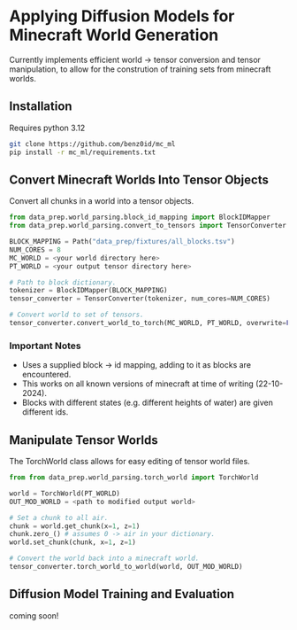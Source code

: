 # Applying Diffusion Models for Minecraft World Generation

Currently implements efficient world -> tensor conversion and tensor manipulation, to allow for the constrution of training sets from minecraft worlds.

## Installation 

Requires python 3.12

```bash
git clone https://github.com/benz0id/mc_ml
pip install -r mc_ml/requirements.txt
```

## Convert Minecraft Worlds Into Tensor Objects

Convert all chunks in a world into a tensor objects.

```python
from data_prep.world_parsing.block_id_mapping import BlockIDMapper
from data_prep.world_parsing.convert_to_tensors import TensorConverter

BLOCK_MAPPING = Path("data_prep/fixtures/all_blocks.tsv")
NUM_CORES = 8
MC_WORLD = <your world directory here>
PT_WORLD = <your output tensor directory here>

# Path to block dictionary.
tokenizer = BlockIDMapper(BLOCK_MAPPING)
tensor_converter = TensorConverter(tokenizer, num_cores=NUM_CORES)

# Convert world to set of tensors.
tensor_converter.convert_world_to_torch(MC_WORLD, PT_WORLD, overwrite=False, version='vectorized')
```

### Important Notes
- Uses a supplied block -> id mapping, adding to it as blocks are encountered.
- This works on all known versions of minecraft at time of writing (22-10-2024).
- Blocks with different states (e.g. different heights of water) are given different ids.

## Manipulate Tensor Worlds

The TorchWorld class allows for easy editing of tensor world files.

```python
from from data_prep.world_parsing.torch_world import TorchWorld

world = TorchWorld(PT_WORLD)
OUT_MOD_WORLD = <path to modified output world>

# Set a chunk to all air.
chunk = world.get_chunk(x=1, z=1)
chunk.zero_() # assumes 0 -> air in your dictionary.
world.set_chunk(chunk, x=1, z=1)

# Convert the world back into a minecraft world.
tensor_converter.torch_world_to_world(world, OUT_MOD_WORLD)
```

## Diffusion Model Training and Evaluation
coming soon!
